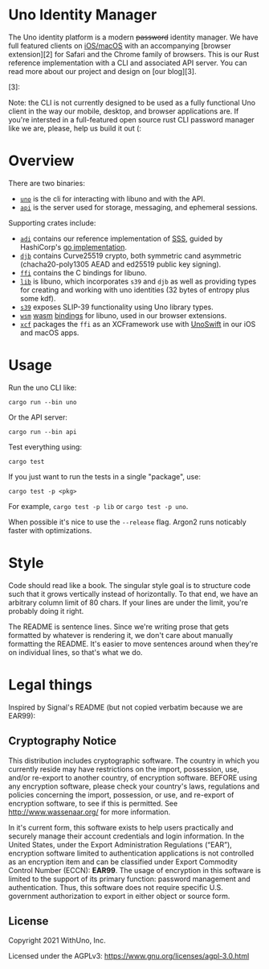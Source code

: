 Uno Identity Manager
===

The Uno identity platform is a modern <strike>password</strike> identity manager.
We have full featured clients on [iOS/macOS][1] with an accompanying [browser extension][2] for Safari and the Chrome family of browsers.
This is our Rust reference implementation with a CLI and associated API server.
You can read more about our project and design on [our blog][3].

[1]:
[2]:
[3]:

Note: the CLI is not currently designed to be used as a fully functional Uno client in the way our mobile, desktop, and browser applications are.
If you're intersted in a full-featured open source rust CLI password manager like we are, please, help us build it out (:

# Overview

There are two binaries:

* [`uno`](cli) is the cli for interacting with libuno and with the API.
* [`api`](api) is the server used for storage, messaging, and ephemeral sessions.

Supporting crates include:

* [`adi`](adi) contains our reference implementation of [SSS][sss], guided by HashiCorp's [go implementation][hashi-sss].
* [`djb`](djb) contains Curve25519 crypto, both symmetric cand asymmetric (chacha20-poly1305 AEAD and ed25519 public key signing).
* [`ffi`](ffi) contains the C bindings for libuno.
* [`lib`](lib) is libuno, which incorporates `s39` and `djb` as well as providing types for creating and working with uno identities (32 bytes of entropy plus some kdf).
* [`s39`](s39) exposes  SLIP-39 functionality using Uno library types.
* [`wsm`](wsm) [wasm][wasm] [bindings][wbindgen] for libuno, used in our browser extensions.
* [`xcf`](xcf) packages the `ffi` as an XCFramework use with [UnoSwift][] in our iOS and macOS apps.

[sss]: https://en.wikipedia.org/wiki/Shamir's_Secret_Sharing
[hashi-sss]: https://github.com/hashicorp/vault/tree/main/shamir
[unoswift]: http://gihub.com/withuno/unoswift
[wasm]: https://webassembly.org
[wbindgen]: https://rustwasm.github.io/docs/wasm-bindgen/

# Usage

Run the uno CLI like:
```
cargo run --bin uno
```

Or the API server:
```
cargo run --bin api
```

Test everything using:
```
cargo test
```

If you just want to run the tests in a single "package", use:
```
cargo test -p <pkg>
```

For example, `cargo test -p lib` or `cargo test -p uno`.

When possible it's nice to use the `--release` flag.
Argon2 runs noticably faster with optimizations.

# Style

Code should read like a book.
The singular style goal is to structure code such that it grows vertically instead of horizontally.
To that end, we have an arbitrary column limit of 80 chars.
If your lines are under the limit, you're probably doing it right.

The README is sentence lines.
Since we're writing prose that gets formatted by whatever is rendering it, we don't care about manually formatting the README.
It's easier to move sentences around when they're on individual lines, so that's what we do.


# Legal things

Inspired by Signal's README (but not copied verbatim because we are EAR99):

## Cryptography Notice

This distribution includes cryptographic software.
The country in which you currently reside may have restrictions on the import, possession, use, and/or re-export to another country, of encryption software.
BEFORE using any encryption software, please check your country's laws, regulations and policies concerning the import, possession, or use, and re-export of encryption software, to see if this is permitted.
See <http://www.wassenaar.org/> for more information.

In it's current form, this software exists to help users practically and securely manage their account credentials and login information.
In the United States, under the Export Administration Regulations (“EAR”), encryption software limited to authentication applications is not controlled as an encryption item and can be classified under Export Commodity Control Number (ECCN): **EAR99**.
The usage of encryption in this software is limited to the support of its primary function: password management and authentication.
Thus, this software does not require specific U.S. government authorization to export in either object or source form.

## License

Copyright 2021 WithUno, Inc. 

Licensed under the AGPLv3: https://www.gnu.org/licenses/agpl-3.0.html
